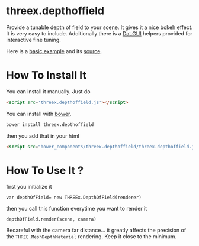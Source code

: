 threex.depthoffield
===================

Provide a tunable depth of field to your scene.
It gives it a nice [bokeh](http://en.wikipedia.org/wiki/Bokeh) effect.
It is very easy to include.
Additionally there is a
[Dat.GUI](https://code.google.com/p/dat-gui/)
helpers provided for interactive fine tuning.

Here is a [basic example](http://jeromeetienne.github.io/threex.depthoffield/examples/basic.html) and its [source](https://github.com/jeromeetienne/threex.depthoffield/blob/master/examples/basic.html).

How To Install It
=================

You can install it manually. Just do 

```html
<script src='threex.depthoffield.js'></script>
```

You can install with [bower](http://bower.io/).

```bash
bower install threex.depthoffield
```

then you add that in your html

```html
<script src="bower_components/threex.depthoffield/threex.depthoffield.js"></script>
```

How To Use It ?
===============

first you initialize it

```
var depthOfField= new THREEx.DepthOfField(renderer)
```

then you call this function everytime you want to render it

```
depthOfField.render(scene, camera)
```

Becareful with the camera far distance... it greatly affects the precision of the
```THREE.MeshDepthMaterial``` rendering. Keep it close to the minimum.

